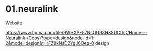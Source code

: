 # 01.neuralink
Website

https://www.figma.com/file/9WHXPF57NsOUR3NX8UCfhD/Home---Neuralink-(Copy)?type=design&node-id=1-2&mode=design&t=rFZ8kNsD2YgJ6Qeq-0 design